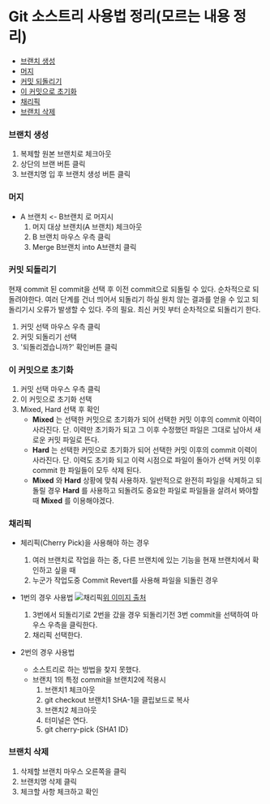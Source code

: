 Git 소스트리 사용법 정리(모르는 내용 정리)
==========================================

<!-- @import "[TOC]" {cmd="toc" depthFrom=1 depthTo=6 orderedList=false} -->

<!-- code_chunk_output -->

-	[브랜치 생성](#브랜치-생성)
-	[머지](#머지)
-	[커밋 되돌리기](#커밋-되돌리기)
-	[이 커밋으로 초기화](#이-커밋으로-초기화)
-	[채리픽](#채리픽)
-	[브랜치 삭제](#브랜치-삭제)

<!-- /code_chunk_output -->

### 브랜치 생성

1.	복제할 원본 브랜치로 체크아웃
2.	상단의 브랜 버튼 클릭
3.	브랜치명 입 후 브랜치 생성 버튼 클릭

### 머지

-	A 브랜치 <- B브랜치 로 머지시
	1.	머지 대상 브랜치(A 브랜치) 체크아웃
	2.	B 브랜치 마우스 우측 클릭
	3.	Merge B브랜치 into A브랜치 클릭

### 커밋 되돌리기

현재 commit 된 commit을 선택 후 이전 commit으로 되돌릴 수 있다. 순차적으로 되돌려야한다. 여러 단계를 건너 띄어서 되돌리기 하실 원치 않는 결과를 얻을 수 있고 되돌리기시 오류가 발생할 수 있다. 주의 필요. 최신 커밋 부터 순차적으로 되돌리기 한다.

1.	커밋 선택 마우스 우측 클릭
2.	커밋 되돌리기 선택
3.	'되돌리겠습니까?' 확인버튼 클릭

### 이 커밋으로 초기화

1.	커밋 선택 마우스 우측 클릭
2.	이 커밋으로 초기화 선택
3.	Mixed, Hard 선택 후 확인
	-	**Mixed** 는 선택한 커밋으로 초기화가 되어 선택한 커밋 이후의 commit 이력이 사라진다. 단. 이력만 초기화가 되고 그 이후 수정했던 파일은 그대로 남아서 새로운 커밋 파일로 뜬다.
	-	**Hard** 는 선택한 커밋으로 초기화가 되어 선택한 커밋 이후의 commit 이력이 사라진다. 단. 이력도 초기화 되고 이력 시점으로 파일이 돌아가 선택 커밋 이후 commit 한 파일들이 모두 삭제 된다.
	-	**Mixed** 와 **Hard** 상황에 맞춰 사용하자. 일반적으로 완전히 파일을 삭제하고 되돌릴 경우 **Hard** 를 사용하고 되돌려도 중요한 파일로 파일들을 살려서 봐야할 때 **Mixed** 를 이용해야겠다.

### 채리픽

-	체리픽(Cherry Pick)을 사용해야 하는 경우

	1.	여러 브랜치로 작업을 하는 중, 다른 브랜치에 있는 기능을 현재 브랜치에서 확인하고 싶을 때
	2.	누군가 작업도중 Commit Revert를 사용해 파일을 되돌린 경우

-	1번의 경우 사용법 ![채리픽](https://mblogthumb-phinf.pstatic.net/MjAxNzAzMjVfODAg/MDAxNDkwNDI4NTIyNTE4.rMTnMnYYIDjaGokZmLX3Rc-fVkvlSMyZV7jRwgCvG0wg.yfxCJGMel6j6C841QZ6QULVxCRhg4e_VECxP0KDNWLcg.PNG.kbh3983/스크린샷_2017-03-25_오후_4.54.45.png?type=w800)[위 이미지 출처](https://mblogthumb-phinf.pstatic.net/MjAxNzAzMjVfODAg/MDAxNDkwNDI4NTIyNTE4.rMTnMnYYIDjaGokZmLX3Rc-fVkvlSMyZV7jRwgCvG0wg.yfxCJGMel6j6C841QZ6QULVxCRhg4e_VECxP0KDNWLcg.PNG.kbh3983/스크린샷_2017-03-25_오후_4.54.45.png?type=w800)

	1.	3번에서 되돌리기로 2번을 갔을 경우 되돌리기전 3번 commit을 선택하여 마우스 우측을 클릭한다.
	2.	채리픽 선택한다.

-	2번의 경우 사용법

	-	소스트리로 하는 방법을 찾지 못했다.
	-	브랜치 1의 특정 commit을 브랜치2에 적용시
		1.	브랜치1 체크아웃
		2.	git checkout 브랜치1 SHA-1을 클립보드로 복사
		3.	브랜치2 체크아웃
		4.	터미널은 연다.
		5.	git cherry-pick {SHA1 ID}

### 브랜치 삭제

1.	삭제할 브랜치 마우스 오른쪽을 클릭
2.	브랜치명 삭제 클릭
3.	체크할 사항 체크하고 확인
